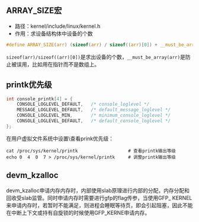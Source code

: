 ## ARRAY_SIZE宏

- 路径：kernel/include/linux/kernel.h
- 作用：求设备结构体中设备的个数

```c
#define ARRAY_SIZE(arr) (sizeof(arr) / sizeof((arr)[0]) + __must_be_array(arr))
```

`sizeof(arr)/sizeof((arr)[0])`是求出设备的个数，`__must_be_array(arr)`是防止被误用，比如用在指针而不是数组上。

## printk优先级

```c
int console_printk[4] = {
	CONSOLE_LOGLEVEL_DEFAULT,	/* console_loglevel */
	MESSAGE_LOGLEVEL_DEFAULT,	/* default_message_loglevel */
	CONSOLE_LOGLEVEL_MIN,		/* minimum_console_loglevel */
	CONSOLE_LOGLEVEL_DEFAULT,	/* default_console_loglevel */
};
```

在用户虚拟文件系统中设置\查看prink优先级：

```shell
cat /proc/sys/kernel/printk                   # 查看printk输出等级
echo 0  4  0  7 > /proc/sys/kernel/printk     # 调整printk输出等级
```

## devm_kzalloc

devm_kzalloc申请内存内存时，内部使用slab原理进行内部的分配，内存分配和回收受slab监管。同时申请内存时需要进行gfp的flag传参，当使用GFP_ KERNEL来申请内存时，若暂时不能满足，则进程会睡眠等待页，即会引起阻塞，因此不能在中断上下文或持有自旋锁的时候使用GFP_KERNE申请内存。